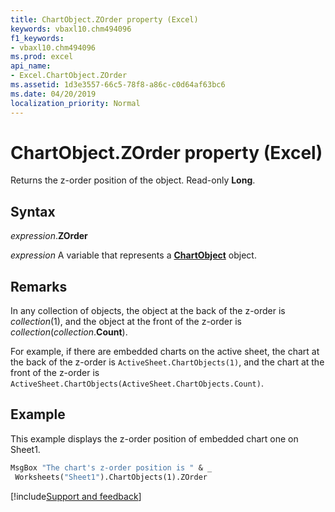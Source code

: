 ```yaml
---
title: ChartObject.ZOrder property (Excel)
keywords: vbaxl10.chm494096
f1_keywords:
- vbaxl10.chm494096
ms.prod: excel
api_name:
- Excel.ChartObject.ZOrder
ms.assetid: 1d3e3557-66c5-78f8-a86c-c0d64af63bc6
ms.date: 04/20/2019
localization_priority: Normal
---
```



# ChartObject.ZOrder property (Excel)

Returns the z-order position of the object. Read-only **Long**.


## Syntax

_expression_.**ZOrder**

_expression_ A variable that represents a **[ChartObject](Excel.ChartObject.md)** object.


## Remarks

In any collection of objects, the object at the back of the z-order is _collection_(1), and the object at the front of the z-order is _collection_(_collection_.**Count**). 

For example, if there are embedded charts on the active sheet, the chart at the back of the z-order is `ActiveSheet.ChartObjects(1)`, and the chart at the front of the z-order is `ActiveSheet.ChartObjects(ActiveSheet.ChartObjects.Count)`.


## Example

This example displays the z-order position of embedded chart one on Sheet1.

```vb
MsgBox "The chart's z-order position is " & _ 
 Worksheets("Sheet1").ChartObjects(1).ZOrder
```




[!include[Support and feedback](~/includes/feedback-boilerplate.md)]